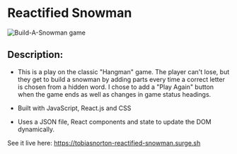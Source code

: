 # Reactified Snowman

<p>
<img src="" alt="Build-A-Snowman game"/>
</p>

## Description:

- This is a play on the classic "Hangman" game. The player can't lose, but they get to build a snowman by adding parts every time a correct letter is chosen from a hidden word. I chose to add a "Play Again" button when the game ends as well as changes in game status headings.

- Built with JavaScript, React.js and CSS

- Uses a JSON file, React components and state to update the DOM dynamically.

See it live here: https://tobiasnorton-reactified-snowman.surge.sh
